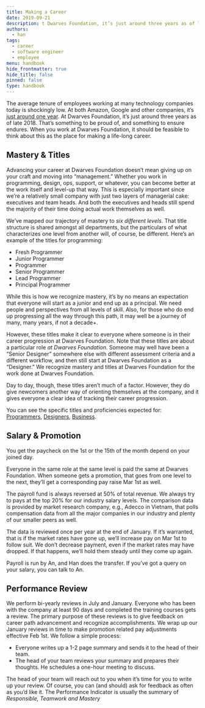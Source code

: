 ```yaml
---
title: Making a Career
date: 2019-09-21
description: t Dwarves Foundation, it’s just around three years as of late 2018. That’s something to be proud of, and something to ensure endures. When you work at Dwarves Foundation, it should be feasible to think about this as the place for making a life-long career.
authors: 
  - han
tags: 
  - career
  - software engineer
  - employee
menu: handbook
hide_frontmatter: true
hide_title: false
pinned: false
type: handbook
---
```


The average tenure of employees working at many technology companies today is shockingly low. At both Amazon, Google and other companies, it’s [just around one year](http://www.techrepublic.com/blog/career-management/tech-companies-have-highest-turnover-rate/). At Dwarves Foundation, it’s just around three years as of late 2018. That’s something to be proud of, and something to ensure endures. When you work at Dwarves Foundation, it should be feasible to think about this as the place for making a life-long career.

## Mastery & Titles
Advancing your career at Dwarves Foundation doesn’t mean giving up on your craft and moving into “management.” Whether you work in programming, design, ops, support, or whatever, you can become better at the work itself and level-up that way. This is especially important since we’re a relatively small company with just two layers of managerial cake: executives and team heads. And both the executives and heads still spend the majority of their time doing actual work themselves as well.

We’ve mapped our trajectory of mastery to *six different levels*. That title structure is shared amongst all departments, but the particulars of what characterizes one level from another will, of course, be different. Here’s an example of the titles for programming:

* Fresh Programmer
* Junior Programmer
* Programmer
* Senior Programmer
* Lead Programmer
* Principal Programmer

While this is how we recognize mastery, it’s by no means an expectation that everyone will start as a junior and end up as a principal. We need people and perspectives from all levels of skill. Also, for those who do end up progressing all the way through this path, it may well be a journey of many, many years, if not a decade+.

However, these titles make it clear to everyone where someone is in their career progression at Dwarves Foundation. Note that these titles are about a particular role *at Dwarves Foundation*. Someone may well have been a “Senior Designer” somewhere else with different assessment criteria and a different workflow, and then still start at Dwarves Foundation as a “Designer.” We recognize mastery and titles at Dwarves Foundation for the work done at Dwarves Foundation.

Day to day, though, these titles aren’t much of a factor. However, they do give newcomers another way of orienting themselves at the company, and it gives everyone a clear idea of tracking their career progression.

You can see the specific titles and proficiencies expected for: [Programmers](/), [Designers](/), [Business](/).

## Salary & Promotion
You get the paycheck on the 1st or the 15th of the month depend on your joined day.

Everyone in the same role at the same level is paid the same at Dwarves Foundation. When someone gets a promotion, that goes from one level to the next, they’ll get a corresponding pay raise Mar 1st as well.

The payroll fund is always reversed at 50% of total revenue. We always try to pays at the top 20% for our industry salary levels. The comparison data is provided by market research company, e.g., Adecco in Vietnam, that polls compensation data from all the major companies in our industry and plenty of our smaller peers as well. 

The data is reviewed once per year at the end of January. If it’s warranted, that is if the market rates have gone up, we’ll increase pay on Mar 1st to follow suit. We don’t decrease payment, even if the market rates may have dropped. If that happens, we’ll hold them steady until they come up again.

Payroll is run by An, and Han does the transfer. If you’ve got a query on your salary, you can talk to An.

## Performance Review
We perform bi-yearly reviews in July and January. Everyone who has been with the company at least 90 days and completed the training courses gets a review. The primary purpose of these reviews is to give feedback on career path advancement and recognize accomplishments. We wrap up our January reviews in time to make promotion related pay adjustments effective Feb 1st. We follow a simple process:

* Everyone writes up a 1-2 page summary and sends it to the head of their team.
* The head of your team reviews your summary and prepares their thoughts. He schedules a one-hour meeting to discuss.

The head of your team will reach out to you when it’s time for you to write up your review. Of course, you can (and should) ask for feedback as often as you’d like it. The Performance Indicator is usually the summary of *Responsible, Teamwork and Mastery*
